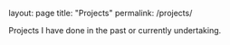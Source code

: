layout: page
title: "Projects"
permalink: /projects/

Projects I have done in the past or currently undertaking.
